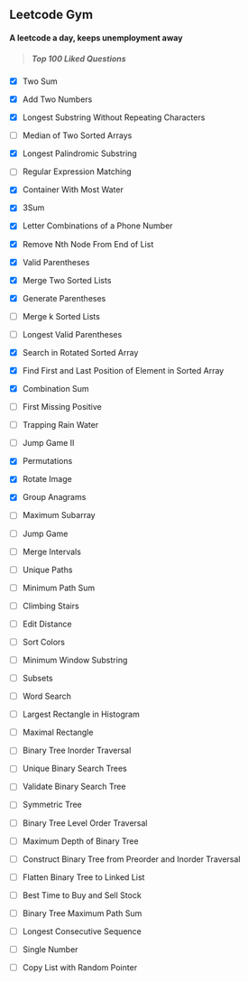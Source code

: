 Leetcode Gym
---------------
#### A leetcode a day, keeps unemployment away
>##### Top 100 Liked Questions
- [x] Two Sum
- [x] Add Two Numbers
- [x] Longest Substring Without Repeating Characters
- [ ] Median of Two Sorted Arrays
- [x] Longest Palindromic Substring
- [ ] Regular Expression Matching
- [x] Container With Most Water
- [x] 3Sum
- [x] Letter Combinations of a Phone Number
- [x] Remove Nth Node From End of List
- [x] Valid Parentheses
- [x] Merge Two Sorted Lists
- [x] Generate Parentheses
- [ ] Merge k Sorted Lists
- [ ] Longest Valid Parentheses
- [x] Search in Rotated Sorted Array
- [x] Find First and Last Position of Element in Sorted Array
- [x] Combination Sum
- [ ] First Missing Positive
- [ ] Trapping Rain Water
- [ ] Jump Game II
- [x] Permutations
- [x] Rotate Image
- [x] Group Anagrams
- [ ] Maximum Subarray
- [ ] Jump Game
- [ ] Merge Intervals
- [ ] Unique Paths
- [ ] Minimum Path Sum
- [ ] Climbing Stairs
- [ ] Edit Distance
- [ ] Sort Colors
- [ ] Minimum Window Substring
- [ ] Subsets 
- [ ] Word Search
- [ ] Largest Rectangle in Histogram
- [ ] Maximal Rectangle
- [ ] Binary Tree Inorder Traversal
- [ ] Unique Binary Search Trees
- [ ] Validate Binary Search Tree
- [ ] Symmetric Tree
- [ ] Binary Tree Level Order Traversal
- [ ] Maximum Depth of Binary Tree
- [ ] Construct Binary Tree from Preorder and Inorder Traversal
- [ ] Flatten Binary Tree to Linked List
- [ ] Best Time to Buy and Sell Stock
- [ ] Binary Tree Maximum Path Sum
- [ ] Longest Consecutive Sequence
- [ ] Single Number
- [ ] Copy List with Random Pointer

